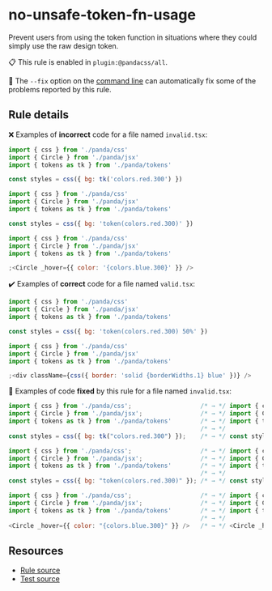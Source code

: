 [//]: # 'This file is generated by eslint-docgen. Do not edit it directly.'

# no-unsafe-token-fn-usage

Prevent users from using the token function in situations where they could simply use the raw design token.

📋 This rule is enabled in `plugin:@pandacss/all`.

🔧 The `--fix` option on the [command line](https://eslint.org/docs/user-guide/command-line-interface#fixing-problems)
can automatically fix some of the problems reported by this rule.

## Rule details

❌ Examples of **incorrect** code for a file named `invalid.tsx`:

```js
import { css } from './panda/css'
import { Circle } from './panda/jsx'
import { tokens as tk } from './panda/tokens'

const styles = css({ bg: tk('colors.red.300') })

import { css } from './panda/css'
import { Circle } from './panda/jsx'
import { tokens as tk } from './panda/tokens'

const styles = css({ bg: 'token(colors.red.300)' })

import { css } from './panda/css'
import { Circle } from './panda/jsx'
import { tokens as tk } from './panda/tokens'

;<Circle _hover={{ color: '{colors.blue.300}' }} />
```

✔️ Examples of **correct** code for a file named `valid.tsx`:

```js
import { css } from './panda/css'
import { Circle } from './panda/jsx'
import { tokens as tk } from './panda/tokens'

const styles = css({ bg: 'token(colors.red.300) 50%' })

import { css } from './panda/css'
import { Circle } from './panda/jsx'
import { tokens as tk } from './panda/tokens'

;<div className={css({ border: 'solid {borderWidths.1} blue' })} />
```

🔧 Examples of code **fixed** by this rule for a file named `invalid.tsx`:

```js
import { css } from './panda/css';                   /* → */ import { css } from './panda/css';
import { Circle } from './panda/jsx';                /* → */ import { Circle } from './panda/jsx';
import { tokens as tk } from './panda/tokens'        /* → */ import { tokens as tk } from './panda/tokens'
                                                     /* → */
const styles = css({ bg: tk("colors.red.300") });    /* → */ const styles = css({ bg: "red.300" });

import { css } from './panda/css';                   /* → */ import { css } from './panda/css';
import { Circle } from './panda/jsx';                /* → */ import { Circle } from './panda/jsx';
import { tokens as tk } from './panda/tokens'        /* → */ import { tokens as tk } from './panda/tokens'
                                                     /* → */
const styles = css({ bg: "token(colors.red.300)" }); /* → */ const styles = css({ bg: "red.300" });

import { css } from './panda/css';                   /* → */ import { css } from './panda/css';
import { Circle } from './panda/jsx';                /* → */ import { Circle } from './panda/jsx';
import { tokens as tk } from './panda/tokens'        /* → */ import { tokens as tk } from './panda/tokens'
                                                     /* → */
<Circle _hover={{ color: "{colors.blue.300}" }} />   /* → */ <Circle _hover={{ color: "blue.300" }} />
```

## Resources

- [Rule source](/plugin/src/rules/no-unsafe-token-fn-usage.ts)
- [Test source](/tests/no-unsafe-token-fn-usage.test.ts)
